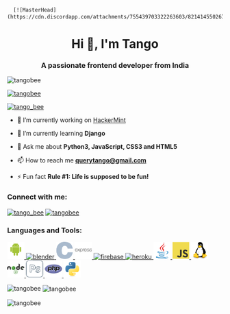       [![MasterHead](https://cdn.discordapp.com/attachments/755439703322263603/821414550267756564/Background.png)
<h1 align="center">Hi 👋, I'm Tango</h1>
<h3 align="center">A passionate frontend developer from India</h3>

<p align="left"> <img src="https://komarev.com/ghpvc/?username=tangobee&label=Profile%20views&color=0e75b6&style=flat" alt="tangobee" /> </p>

<p align="left"> <a href="https://github.com/ryo-ma/github-profile-trophy"><img src="https://github-profile-trophy.vercel.app/?username=tangobee" alt="tangobee" /></a> </p>

<p align="left"> <a href="https://twitter.com/tango_bee" target="blank"><img src="https://img.shields.io/twitter/follow/tangobee?logo=twitter&style=for-the-badge" alt="tango_bee" /></a> </p>

- 🔭 I’m currently working on [HackerMint](https://github.com/TangoBeee/HackerMint/)

- 🌱 I’m currently learning **Django**

- 💬 Ask me about **Python3, JavaScript, CSS3 and HTML5**

- 📫 How to reach me **querytango@gmail.com**

- ⚡ Fun fact **Rule #1: Life is supposed to be fun!**

<h3 align="left">Connect with me:</h3>
<p align="left">
<a href="https://twitter.com/tango_bee" target="blank"><img align="center" src="https://cdn.jsdelivr.net/npm/simple-icons@3.0.1/icons/twitter.svg" alt="tango_bee" height="30" width="40" /></a>
<a href="https://www.instagram.com/tango_bee_/" target="blank"><img align="center" src="https://cdn.jsdelivr.net/npm/simple-icons@3.0.1/icons/instagram.svg" alt="tangobee" height="30" width="40" /></a>
</p>

<h3 align="left">Languages and Tools:</h3>
<p align="left"> <a href="https://developer.android.com" target="_blank"> <img src="https://raw.githubusercontent.com/devicons/devicon/master/icons/android/android-original-wordmark.svg" alt="android" width="40" height="40"/> </a> <a href="https://www.blender.org/" target="_blank"> <img src="https://download.blender.org/branding/community/blender_community_badge_white.svg" alt="blender" width="40" height="40"/> </a> <a href="https://www.cprogramming.com/" target="_blank"> <img src="https://raw.githubusercontent.com/devicons/devicon/master/icons/c/c-original.svg" alt="c" width="40" height="40"/> </a> <a href="https://expressjs.com" target="_blank"> <img src="https://raw.githubusercontent.com/devicons/devicon/master/icons/express/express-original-wordmark.svg" alt="express" width="40" height="40"/> </a> <a href="https://firebase.google.com/" target="_blank"> <img src="https://www.vectorlogo.zone/logos/firebase/firebase-icon.svg" alt="firebase" width="40" height="40"/> </a> <a href="https://heroku.com" target="_blank"> <img src="https://www.vectorlogo.zone/logos/heroku/heroku-icon.svg" alt="heroku" width="40" height="40"/> </a> <a href="https://www.java.com" target="_blank"> <img src="https://raw.githubusercontent.com/devicons/devicon/master/icons/java/java-original.svg" alt="java" width="40" height="40"/> </a> <a href="https://developer.mozilla.org/en-US/docs/Web/JavaScript" target="_blank"> <img src="https://raw.githubusercontent.com/devicons/devicon/master/icons/javascript/javascript-original.svg" alt="javascript" width="40" height="40"/> </a> <a href="https://www.linux.org/" target="_blank"> <img src="https://raw.githubusercontent.com/devicons/devicon/master/icons/linux/linux-original.svg" alt="linux" width="40" height="40"/> </a> <a href="https://nodejs.org" target="_blank"> <img src="https://raw.githubusercontent.com/devicons/devicon/master/icons/nodejs/nodejs-original-wordmark.svg" alt="nodejs" width="40" height="40"/> </a> <a href="https://www.photoshop.com/en" target="_blank"> <img src="https://raw.githubusercontent.com/devicons/devicon/master/icons/photoshop/photoshop-line.svg" alt="photoshop" width="40" height="40"/> </a> <a href="https://www.php.net" target="_blank"> <img src="https://raw.githubusercontent.com/devicons/devicon/master/icons/php/php-original.svg" alt="php" width="40" height="40"/> </a> <a href="https://www.python.org" target="_blank"> <img src="https://raw.githubusercontent.com/devicons/devicon/master/icons/python/python-original.svg" alt="python" width="40" height="40"/> </a> </p>

<p><img align="left" src="https://github-readme-stats.vercel.app/api/top-langs?username=tangobee&show_icons=true&locale=en&layout=compact" alt="tangobee" /></p>

<p>&nbsp;<img align="center" src="https://github-readme-stats.vercel.app/api?username=tangobee&show_icons=true&locale=en" alt="tangobee" /></p>

<p><img align="center" src="https://github-readme-streak-stats.herokuapp.com/?user=tangobee&" alt="tangobee" /></p> 

